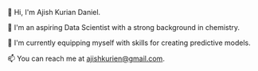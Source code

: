 
👋 Hi, I'm Ajish Kurian Daniel.

👀 I'm an aspiring Data Scientist with a strong background in chemistry.

🌱 I'm currently equipping myself with skills for creating predictive models.

📫 You can reach me at ajishkurien@gmail.com.

<!---
Danielajish/Danielajish is a ✨ special ✨ repository because its `README.md` (this file) appears on your GitHub profile.
You can click the Preview link to take a look at your changes.
--->
